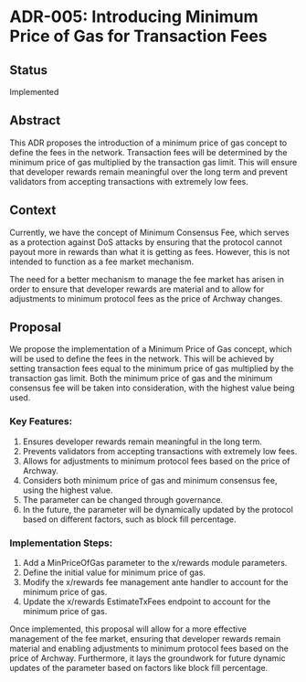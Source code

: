 # ADR-005: Introducing Minimum Price of Gas for Transaction Fees

## Status

Implemented


## Abstract

This ADR proposes the introduction of a minimum price of gas concept to define the fees in the network. Transaction fees
will be determined by the minimum price of gas multiplied by the transaction gas limit. This will ensure that developer
rewards remain meaningful over the long term and prevent validators from accepting transactions with extremely low fees.

## Context

Currently, we have the concept of Minimum Consensus Fee, which serves as a protection against DoS attacks by ensuring
that the protocol cannot payout more in rewards than what it is getting as fees. However, this is not intended to
function as a fee market mechanism.

The need for a better mechanism to manage the fee market has arisen in order to ensure that developer rewards are material
and to allow for adjustments to minimum protocol fees as the price of Archway changes.

## Proposal

We propose the implementation of a Minimum Price of Gas concept, which will be used to define the fees in the network.
This will be achieved by setting transaction fees equal to the minimum price of gas multiplied by the transaction gas
limit. Both the minimum price of gas and the minimum consensus fee will be taken into consideration, with the highest
value being used.

### Key Features:

1. Ensures developer rewards remain meaningful in the long term.
2. Prevents validators from accepting transactions with extremely low fees.
3. Allows for adjustments to minimum protocol fees based on the price of Archway.
4. Considers both minimum price of gas and minimum consensus fee, using the highest value.
5. The parameter can be changed through governance.
6. In the future, the parameter will be dynamically updated by the protocol based on different factors, such as block fill percentage.

### Implementation Steps:

1. Add a MinPriceOfGas parameter to the x/rewards module parameters.
2. Define the initial value for minimum price of gas.
3. Modify the x/rewards fee management ante handler to account for the minimum price of gas.
4. Update the x/rewards EstimateTxFees endpoint to account for the minimum price of gas.

Once implemented, this proposal will allow for a more effective management of the fee market, ensuring that developer
rewards remain material and enabling adjustments to minimum protocol fees based on the price of Archway. Furthermore, 
it lays the groundwork for future dynamic updates of the parameter based on factors like block fill percentage.
